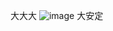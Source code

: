 大大大
![image](https://user-images.githubusercontent.com/70200814/115098427-afcd2280-9f62-11eb-9ecf-a922641ef139.png)
大安定
